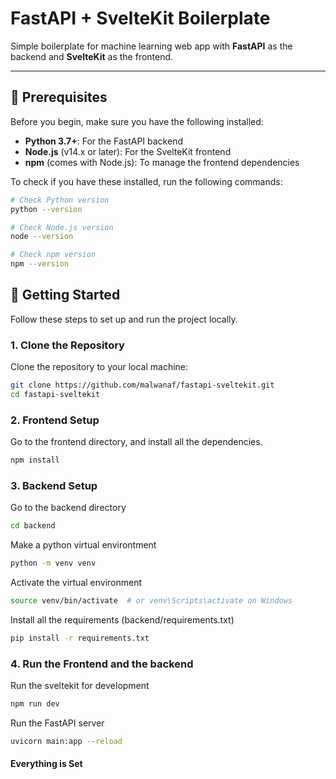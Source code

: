 # FastAPI + SvelteKit Boilerplate

Simple boilerplate for machine learning web app with **FastAPI** as the backend and **SvelteKit** as the frontend.

---

## 🚨 Prerequisites

Before you begin, make sure you have the following installed:

- **Python 3.7+**: For the FastAPI backend
- **Node.js** (v14.x or later): For the SvelteKit frontend
- **npm** (comes with Node.js): To manage the frontend dependencies

To check if you have these installed, run the following commands:

```bash
# Check Python version
python --version

# Check Node.js version
node --version

# Check npm version
npm --version
```

## 🚀 Getting Started

Follow these steps to set up and run the project locally.

### 1. Clone the Repository

Clone the repository to your local machine:

```bash
git clone https://github.com/malwanaf/fastapi-sveltekit.git
cd fastapi-sveltekit
```

### 2. Frontend Setup

Go to the frontend directory, and install all the dependencies.

```bash
npm install
```

### 3. Backend Setup

Go to the backend directory 

```bash
cd backend
```

Make a python virtual environtment

```bash
python -m venv venv
```

Activate the virtual environment

```bash
source venv/bin/activate  # or venv\Scripts\activate on Windows
```

Install all the requirements (backend/requirements.txt)

```bash
pip install -r requirements.txt
```

### 4. Run the Frontend and the backend

Run the sveltekit for development

```bash
npm run dev
```

Run the FastAPI server

```bash
uvicorn main:app --reload
```

#### Everything is Set




